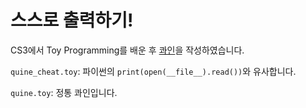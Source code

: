 # 스스로 출력하기!

CS3에서 Toy Programming를 배운 후 [콰인](https://esolangs.org/wiki/Quine)을 작성하였습니다.

`quine_cheat.toy`: 파이썬의 `print(open(__file__).read())`와 유사합니다.

`quine.toy`: 정통 콰인입니다.
